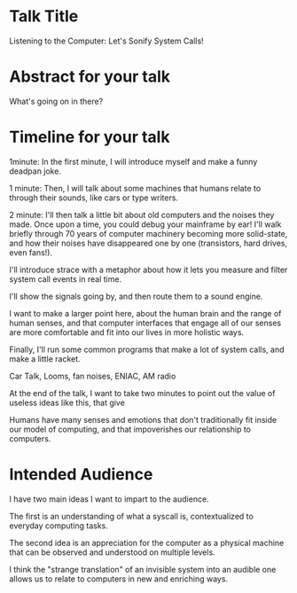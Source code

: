 # Talk Title

Listening to the Computer: Let's Sonify System Calls!

# Abstract for your talk

What's going on in there?

# Timeline for your talk

1minute:
In the first minute, I will introduce myself and make a funny deadpan joke.

1 minute:
Then, I will talk about some machines that humans relate to through their sounds, like cars or type writers.

2 minute:
I'll then talk a little bit about old computers and the noises they made. Once upon a time, you could debug your mainframe by ear!
I'll walk briefly through 70 years of computer machinery becoming more solid-state, and how their noises have disappeared one by one (transistors, hard drives, even fans!).

I'll introduce strace with a metaphor about how it lets you measure and filter system call events in real time.

I'll show the signals going by, and then route them to a sound engine.

I want to make a larger point here, about the human brain and the range of human senses, and that computer interfaces that engage all of our senses are more comfortable and fit into our lives in more holistic ways.

Finally, I'll run some common programs that make a lot of system calls, and make a little racket.

Car Talk, Looms, fan noises, ENIAC, AM radio

At the end of the talk, I want to take two minutes to point out the value of useless ideas like this, that give

Humans have many senses and emotions that don't traditionally fit inside our model of computing, and that impoverishes our relationship to computers.

# Intended Audience

I have two main ideas I want to impart to the audience.

The first is an understanding of what a syscall is, contextualized to everyday computing tasks.

The second idea is an appreciation for the computer as a physical machine that can be observed and understood on multiple levels.

I think the "strange translation" of an invisible system into an audible one allows us to relate to computers in new and enriching ways.
